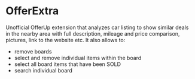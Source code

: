 # OfferExtra
Unofficial OfferUp extension that analyzes car listing to show similar deals in the nearby area with full description, mileage
and price comparison, pictures, link to the website etc. It also allows to: 

- remove boards
- select and remove individual items within the board
- select all board items that have been SOLD
- search individual board
